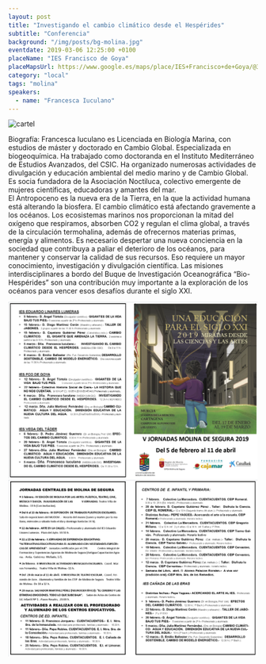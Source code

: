 ```yaml
---
layout: post
title: "Investigando el cambio climático desde el Hespérides"
subtitle: "Conferencia"
background: "/img/posts/bg-molina.jpg"
eventdate: 2019-03-06 12:25:00 +0100
placeName: "IES Francisco de Goya"
placeMapsUrl: https://www.google.es/maps/place/IES+Francisco+de+Goya/@38.0597903,-1.2145567,17z/data=!3m1!4b1!4m5!3m4!1s0xd6478aa899dea47:0xca339e5cf9611bf2!8m2!3d38.0597861!4d-1.212368
category: "local"
tags: "molina"
speakers:
  - name: "Francesca Iuculano"
---
```

![cartel](/img/posts/francescaiuculanopng.png)  

Biografía:
Francesca Iuculano es Licenciada en Biología Marina, con estudios de máster y doctorado en Cambio Global. Especializada en biogeoquímica. Ha trabajado como doctoranda en el Instituto Mediterráneo de Estudios Avanzados, del CSIC. Ha organizado numerosas actividades de divulgación y educación ambiental del medio marino y de Cambio Global. Es socia fundadora de la Asociación Noctiluca, colectivo emergente de mujeres científicas, educadoras y amantes del mar.   
El Antropoceno es la nueva era de la Tierra, en la que la actividad humana está alterando la biosfera. El cambio climático está afectando gravemente a los océanos. Los ecosistemas marinos nos proporcionan la mitad del oxígeno que respiramos, absorben CO2 y regulan el clima global, a través de la circulación termohalina, además de ofrecernos materias primas, energía y alimentos. Es necesario despertar una nueva conciencia en la sociedad que contribuya a paliar el deterioro de los océanos, para mantener y conservar la calidad de sus recursos. Eso requiere un mayor conocimiento, investigación y divulgación científica. Las misiones interdisciplinares a bordo del Buque de Investigación Oceanográfica “Bio-Hespérides” son una contribución muy importante a la exploración de los océanos para vencer esos desafíos durante el siglo XXI.

![cartel](/img/posts/1folletomolina.png)
![cartel](/img/posts/2folletomolina.png)

